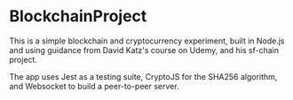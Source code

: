 # BlockchainProject

This is a simple blockchain and cryptocurrency experiment, built in Node.js and using guidance from David Katz's course on Udemy, and his sf-chain project.

The app uses Jest as a testing suite, CryptoJS for the SHA256 algorithm, and Websocket to build a peer-to-peer server.